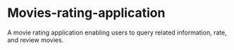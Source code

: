 # Movies-rating-application
A movie rating application enabling users to query related information, rate, and review movies.
